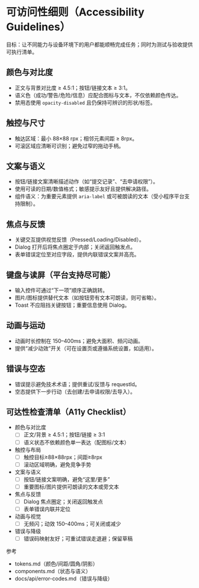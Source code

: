 # 可访问性细则（Accessibility Guidelines）

目标：让不同能力与设备环境下的用户都能顺畅完成任务；同时为测试与验收提供可执行清单。

## 颜色与对比度
- 正文与背景对比度 ≥ 4.5:1；按钮/链接文本 ≥ 3:1。
- 语义色（成功/警告/危险/信息）应配合图标与文本，不仅依赖颜色传达。
- 禁用态使用 `opacity-disabled` 且仍保持可辨识的形状/标签。

## 触控与尺寸
- 触达区域：最小 88×88 rpx；相邻元素间距 ≥ 8rpx。
- 可滚区域应清晰可识别；避免过窄的拖动手柄。

## 文案与语义
- 按钮/链接文案清晰描述动作（如“提交记录”、“去申请权限”）。
- 使用可读的日期/数值格式；敏感提示友好且提供解决路径。
- 组件语义：为重要元素提供 `aria-label` 或可被朗读的文本（受小程序平台支持限制）。

## 焦点与反馈
- 关键交互提供视觉反馈（Pressed/Loading/Disabled）。
- Dialog 打开后将焦点圈定于内部；关闭返回触发点。
- 表单错误定位至对应字段，提供内联错误文案并高亮。

## 键盘与读屏（平台支持尽可能）
- 输入控件可通过“下一项”顺序正确跳转。
- 图片/图标提供替代文本（如按钮旁有文本可朗读，则可省略）。
- Toast 不应阻挡关键按钮；重要信息使用 Dialog。

## 动画与运动
- 动画时长控制在 150–400ms；避免大面积、频闪动画。
- 提供“减少动效”开关（可在设置页或遵循系统设置，如适用）。

## 错误与空态
- 错误提示避免技术术语；提供重试/反馈与 requestId。
- 空态提供下一步行动（去创建/去申请权限/去导入）。

## 可达性检查清单（A11y Checklist）
- 颜色与对比度
  - [ ] 正文/背景 ≥ 4.5:1；按钮/链接 ≥ 3:1
  - [ ] 语义状态不依赖颜色单一表达（配图标/文本）
- 触控与布局
  - [ ] 触控目标≥88×88rpx；间距≥8rpx
  - [ ] 滚动区域明确，避免竞争手势
- 文案与语义
  - [ ] 按钮/链接文案明确，避免“这里/更多”
  - [ ] 重要图标/图片提供可朗读的文本或旁文本
- 焦点与反馈
  - [ ] Dialog 焦点圈定；关闭返回触发点
  - [ ] 表单错误内联并定位
- 动画与视觉
  - [ ] 无频闪；动效 150–400ms；可关闭或减少
- 错误与降级
  - [ ] 错误码映射友好；可重试错误走退避；保留草稿

参考
- tokens.md（颜色/间距/圆角/阴影）
- components.md（状态与语义）
- docs/api/error-codes.md（错误与降级）
